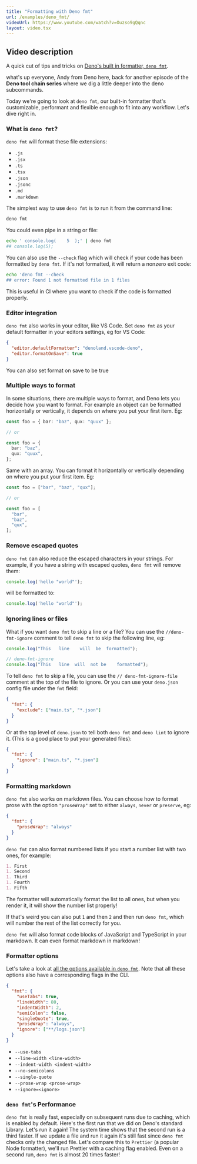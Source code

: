 ```yaml
---
title: "Formatting with Deno fmt"
url: /examples/deno_fmt/
videoUrl: https://www.youtube.com/watch?v=Ouzso9gQqnc
layout: video.tsx
---
```


## Video description

A quick cut of tips and tricks on
[Deno's built in formatter, `deno fmt`](/runtime/reference/cli/fmt/).

what's up everyone, Andy from Deno here, back for another episode of the **Deno
tool chain series** where we dig a little deeper into the deno subcommands.

Today we're going to look at `deno fmt`, our built-in formatter that's
customizable, performant and flexible enough to fit into any workflow. Let's
dive right in.

### What is `deno fmt`?

`deno fmt` will format these file extensions:

- `.js`
- `.jsx`
- `.ts`
- `.tsx`
- `.json`
- `.jsonc`
- `.md`
- `.markdown`

The simplest way to use `deno fmt` is to run it from the command line:

```sh
deno fmt
```

You could even pipe in a string or file:

```sh
echo ' console.log(    5  );' | deno fmt
## console.log(5);
```

You can also use the `--check` flag which will check if your code has been
formatted by `deno fmt`. If it's not formatted, it will return a nonzero exit
code:

```sh
echo 'deno fmt --check
## error: Found 1 not formatted file in 1 files
```

This is useful in CI where you want to check if the code is formatted properly.

### Editor integration

`deno fmt` also works in your editor, like VS Code. Set `deno fmt` as your
default formatter in your editors settings, eg for VS Code:

```json title=".vscode/settings.json"
{
  "editor.defaultFormatter": "denoland.vscode-deno",
  "editor.formatOnSave": true
}
```

You can also set format on save to be true

### Multiple ways to format

In some situations, there are multiple ways to format, and Deno lets you decide
how you want to format. For example an object can be formatted horizontally or
vertically, it depends on where you put your first item. Eg:

```typescript
const foo = { bar: "baz", qux: "quux" };

// or

const foo = {
  bar: "baz",
  qux: "quux",
};
```

Same with an array. You can format it horizontally or vertically depending on
where you put your first item. Eg:

```typescript
const foo = ["bar", "baz", "qux"];

// or

const foo = [
  "bar",
  "baz",
  "qux",
];
```

### Remove escaped quotes

`deno fmt` can also reduce the escaped characters in your strings. For example,
if you have a string with escaped quotes, `deno fmt` will remove them:

```typescript
console.log('hello "world"');
```

will be formatted to:

```typescript
console.log('hello "world"');
```

### Ignoring lines or files

What if you want `deno fmt` to skip a line or a file? You can use the
`//deno-fmt-ignore` comment to tell `deno fmt` to skip the following line, eg:

```typescript
console.log("This   line    will  be  formatted");

// deno-fmt-ignore
console.log("This   line  will  not be    formatted");
```

To tell `deno fmt` to skip a file, you can use the `// deno-fmt-ignore-file`
comment at the top of the file to ignore. Or you can use your `deno.json` config
file under the `fmt` field:

```json
{
  "fmt": {
    "exclude": ["main.ts", "*.json"]
  }
}
```

Or at the top level of `deno.json` to tell both `deno fmt` and `deno lint` to
ignore it. (This is a good place to put your generated files):

```json
{
  "fmt": {
    "ignore": ["main.ts", "*.json"]
  }
}
```

### Formatting markdown

`deno fmt` also works on markdown files. You can choose how to format prose with
the option `"proseWrap"` set to either `always`, `never` or `preserve`, eg:

```json
{
  "fmt": {
    "proseWrap": "always"
  }
}
```

`deno fmt` can also format numbered lists if you start a number list with two
ones, for example:

```markdown title="list.md"
1. First
1. Second
1. Third
1. Fourth
1. Fifth
```

The formatter will automatically format the list to all ones, but when you
render it, it will show the number list properly!

If that's weird you can also put `1` and then `2` and then run `deno fmt`, which
will number the rest of the list correctly for you.

`deno fmt` will also format code blocks of JavaScript and TypeScript in your
markdown. It can even format markdown in markdown!

### Formatter options

Let's take a look at
[all the options available in `deno fmt`](/runtime/reference/cli/fmt/#formatting-options).
Note that all these options also have a corresponding flags in the CLI.

```json
{
  "fmt": {
    "useTabs": true,
    "lineWidth": 80,
    "indentWidth": 2,
    "semiColon": false,
    "singleQuote": true,
    "proseWrap": "always",
    "ignore": ["**/logs.json"]
  }
}
```

- `--use-tabs`
- `--line-width <line-width>`
- `--indent-width <indent-width>`
- `--no-semicolons`
- `--single-quote`
- `--prose-wrap <prose-wrap>`
- `--ignore=<ignore>`

### `deno fmt`'s Performance

`deno fmt` is really fast, especially on subsequent runs due to caching, which
is enabled by default. Here's the first run that we did on Deno's standard
Library. Let's run it again! The system time shows that the second run is a
third faster. If we update a file and run it again it's still fast since
`deno fmt` checks only the changed file. Let's compare this to `Prettier` (a
popular Node formatter), we'll run Prettier with a caching flag enabled. Even on
a second run, `deno fmt` is almost 20 times faster!
